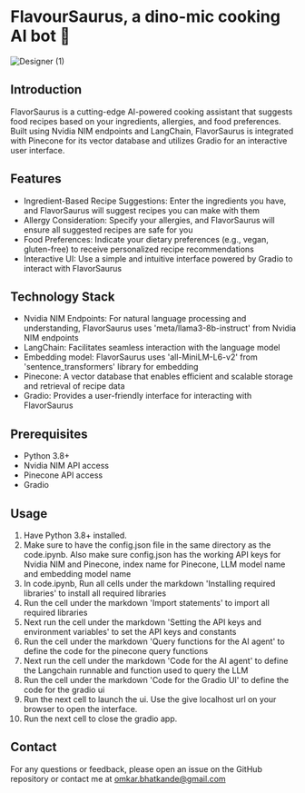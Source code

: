 # FlavourSaurus, a dino-mic cooking AI bot 🦖
![Designer (1)](https://github.com/omkarb09/Flavorsaurus/assets/44408619/5782f4e1-64fd-4138-b225-f568940391cd)

## Introduction
FlavorSaurus is a cutting-edge AI-powered cooking assistant that suggests food recipes based on your ingredients, allergies, and food preferences. Built using Nvidia NIM endpoints and LangChain, FlavorSaurus is integrated with Pinecone for its vector database and utilizes Gradio for an interactive user interface.

## Features
- Ingredient-Based Recipe Suggestions: Enter the ingredients you have, and FlavorSaurus will suggest recipes you can make with them
- Allergy Consideration: Specify your allergies, and FlavorSaurus will ensure all suggested recipes are safe for you
- Food Preferences: Indicate your dietary preferences (e.g., vegan, gluten-free) to receive personalized recipe recommendations
- Interactive UI: Use a simple and intuitive interface powered by Gradio to interact with FlavorSaurus

## Technology Stack
- Nvidia NIM Endpoints: For natural language processing and understanding, FlavorSaurus uses 'meta/llama3-8b-instruct' from Nvidia NIM endpoints
- LangChain: Facilitates seamless interaction with the language model
- Embedding model:  FlavorSaurus uses 'all-MiniLM-L6-v2' from 'sentence_transformers' library for embedding
- Pinecone: A vector database that enables efficient and scalable storage and retrieval of recipe data
- Gradio: Provides a user-friendly interface for interacting with FlavorSaurus

## Prerequisites
- Python 3.8+
- Nvidia NIM API access
- Pinecone API access
- Gradio

## Usage
1. Have Python 3.8+ installed.
2. Make sure to have the config.json file in the same directory as the code.ipynb. Also make sure config.json has the working API keys for Nvidia NIM and Pinecone, index name for Pinecone, LLM model name and embedding model name
3. In code.ipynb, Run all cells under the markdown 'Installing required libraries' to install all required libraries
4. Run the cell under the markdown 'Import statements' to import all required libraries
5. Next run the cell under the markdown 'Setting the API keys and environment variables' to set the API keys and constants
6. Run the cell under the markdown 'Query functions for the AI agent' to define the code for the pinecone query functions
7. Next run the cell under the markdown 'Code for the AI agent' to define the Langchain runnable and function used to query the LLM
8. Run the cell under the markdown 'Code for the Gradio UI' to define the code for the gradio ui
9. Run the next cell to launch the ui. Use the give localhost url on your browser to open the interface.
10. Run the next cell to close the gradio app.

## Contact
For any questions or feedback, please open an issue on the GitHub repository or contact me at omkar.bhatkande@gmail.com
